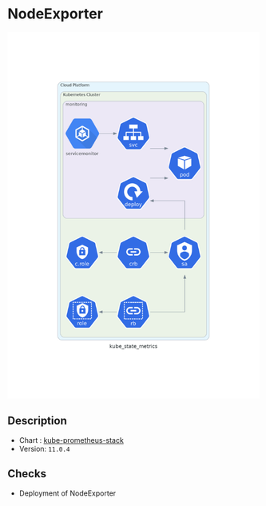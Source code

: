 # NodeExporter

![NodeExporter](../../img/kube_state_metrics.png)

## Description

* Chart : [kube-prometheus-stack](https://artifacthub.io/packages/helm/prometheus-community/kube-prometheus-stack)
* Version: `11.0.4`

## Checks

* Deployment of NodeExporter

```shell

```
